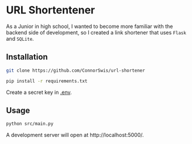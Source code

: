 # URL Shortentener

As a Junior in high school, I wanted to become more familiar with the backend side of development, so I created a link shortener that uses `Flask` and `SQLite`. 

## Installation
```bash
git clone https://github.com/ConnorSwis/url-shortener
```

```bash
pip install -r requirements.txt
```

Create a secret key in [.env](./.env).

## Usage

```bash
python src/main.py
```

A development server will open at http://localhost:5000/.